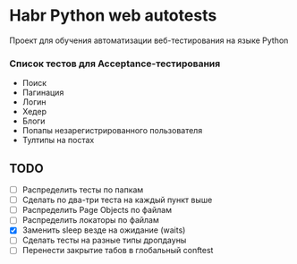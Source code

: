 # Habr Python web autotests 

Проект для обучения автоматизации веб-тестирования на языке Python

### Список тестов для Acceptance-тестирования

- Поиск
- Пагинация
- Логин
- Хедер
- Блоги
- Попапы незарегистрированного пользователя
- Тултипы на постах

## TODO

- [ ] Распределить тесты по папкам
- [ ] Сделать по два-три теста на каждый пункт выше
- [ ] Распределить Page Objects по файлам
- [ ] Распределить локаторы по файлам
- [x] Заменить sleep везде на ожидание (waits)
- [ ] Сделать тесты на разные типы дропдауны
- [ ] Перенести закрытие табов в глобальный conftest